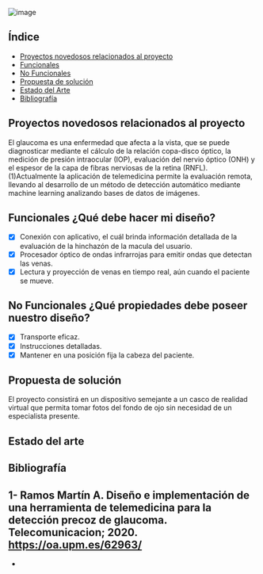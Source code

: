 

![image](https://github.com/Arianadextre/PROYECTO-DE-FUNBIO-1/assets/143019386/89eed2ed-03b2-46fb-9281-87a3188e3d34)


## Índice
- [Proyectos novedosos relacionados al proyecto](#Proyectos-novedosos-relacionados-al-proyecto)
- [Funcionales](#Funcionales)
- [No Funcionales](#No-Funcionales)
- [Propuesta de solución](#Propuesta-de-solución)
- [Estado del Arte](#Estado-del-Arte)
- [Bibliografía](#Bibliografía)




## Proyectos novedosos relacionados al proyecto
El glaucoma es una enfermedad que afecta a la vista, que se puede diagnosticar mediante el cálculo de la relación copa-disco óptico, la medición de presión intraocular (IOP), evaluación del nervio óptico (ONH) y el espesor de la capa de fibras nerviosas de la retina (RNFL).
(1)Actualmente la aplicación de telemedicina permite la evaluación remota, llevando al desarrollo de un método de detección automático mediante machine learning analizando bases de datos de imágenes.

## Funcionales ¿Qué debe hacer mi diseño?
- [X] Conexión con aplicativo, el cuál brinda información detallada de la evaluación de la hinchazón de la macula del usuario.
- [X] Procesador óptico de ondas infrarrojas para emitir ondas que detectan las venas. 
- [X] Lectura y proyección de venas en tiempo real, aún cuando el paciente se mueve.

## No Funcionales ¿Qué propiedades debe poseer nuestro diseño?
- [X] Transporte eficaz.
- [X] Instrucciones detalladas.
- [X] Mantener en una posición fija la cabeza del paciente. 

## Propuesta de solución

El proyecto consistirá en un dispositivo semejante a un casco de realidad virtual que permita tomar fotos del fondo de ojo sin necesidad de un especialista presente.

## Estado del arte

## Bibliografía
1- Ramos Martín A. Diseño e implementación de una herramienta de telemedicina para la detección precoz de glaucoma. Telecomunicacion; 2020.
   https://oa.upm.es/62963/
- 
- 
